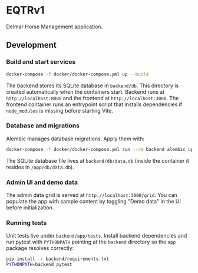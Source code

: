 # EQTRv1

Delmar Horse Management application.

## Development

### Build and start services

```bash
docker-compose -f docker/docker-compose.yml up --build
```

The backend stores its SQLite database in `backend/db`. This directory is created automatically when the containers start. Backend runs at `http://localhost:8000` and the frontend at `http://localhost:3000`. The frontend container runs an entrypoint script that installs dependencies if `node_modules` is missing before starting Vite.

### Database and migrations

Alembic manages database migrations. Apply them with:

```bash
docker-compose -f docker/docker-compose.yml run --rm backend alembic upgrade head
```

The SQLite database file lives at `backend/db/data.db` (inside the container it resides in `/app/db/data.db`).

### Admin UI and demo data

The admin data grid is served at `http://localhost:3000/grid`. You can populate the app with sample content by toggling "Demo data" in the UI before initialization.

### Running tests

Unit tests live under `backend/app/tests`. Install backend dependencies and run
pytest with `PYTHONPATH` pointing at the `backend` directory so the `app`
package resolves correctly:

```bash
pip install -r backend/requirements.txt
PYTHONPATH=backend pytest
```
